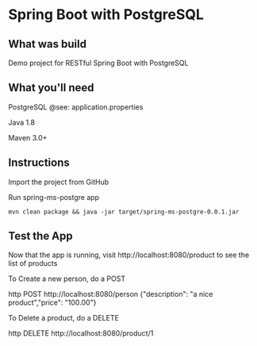 # Spring Boot with PostgreSQL
## What was build
Demo project for RESTful Spring Boot with PostgreSQL

## What you'll need
PostgreSQL @see: application.properties

Java 1.8

Maven 3.0+

## Instructions
Import the project from GitHub

Run spring-ms-postgre app
```
mvn clean package && java -jar target/spring-ms-postgre-0.0.1.jar
```
## Test the App
Now that the app is running, visit http://localhost:8080/product to see the list of products

To Create a new person, do a POST

http POST http://localhost:8080/person  {"description": "a nice product","price": "100.00"}

To Delete a product, do a DELETE
 
http DELETE http://localhost:8080/product/1  
